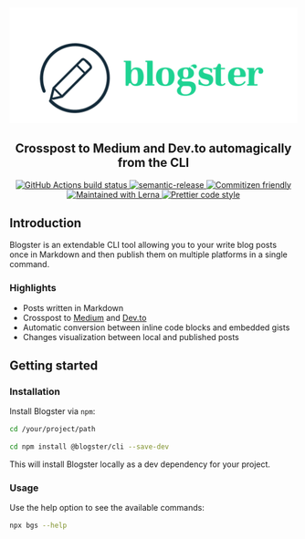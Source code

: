 ![Blogster Banner](https://raw.githubusercontent.com/maximegel/blogster/master/assets/banner.png)

<h2 align="center">Crosspost to Medium and Dev.to automagically from the CLI</h2>
<p align="center">
  <a href="https://github.com/maximegel/blogster/actions?query=workflow%3Abuild">
    <img alt="GitHub Actions build status" src="https://img.shields.io/github/workflow/status/maximegel/blogster/build/master?style=flat-square&logo=github">
  </a>
  <a href="https://github.com/semantic-release/semantic-release">
    <img alt="semantic-release" src="https://img.shields.io/badge/%20%20%F0%9F%93%A6%F0%9F%9A%80-semantic--release-e10079.svg?style=flat-square">
  </a>
  <a href="http://commitizen.github.io/cz-cli">
    <img alt="Commitizen friendly" src="https://img.shields.io/badge/commitizen-friendly-brightgreen.svg?style=flat-square">
  </a>
  <a href="https://lerna.js.org">
    <img alt="Maintained with Lerna" src="https://img.shields.io/badge/maintained%20with-lerna-cc00ff.svg?style=flat-square">
  </a>
  <a href="https://github.com/prettier/prettier">
    <img alt="Prettier code style" src="https://img.shields.io/badge/code_style-prettier-ff69b4.svg?style=flat-square">
  </a>
</p>

## Introduction

Blogster is an extendable CLI tool allowing you to your write blog posts once in Markdown and then publish them on
multiple platforms in a single command.

### Highlights

- Posts written in Markdown
- Crosspost to [Medium][medium] and [Dev.to][devto]
- Automatic conversion between inline code blocks and embedded gists
- Changes visualization between local and published posts

## Getting started

### Installation

Install Blogster via `npm`:

```bash
cd /your/project/path
```

```bash
cd npm install @blogster/cli --save-dev
```

This will install Blogster locally as a dev dependency for your project.

### Usage

Use the help option to see the available commands:

```bash
npx bgs --help
```

<!-- References: -->

[devto]: https://dev.to/
[medium]: https://medium.com
